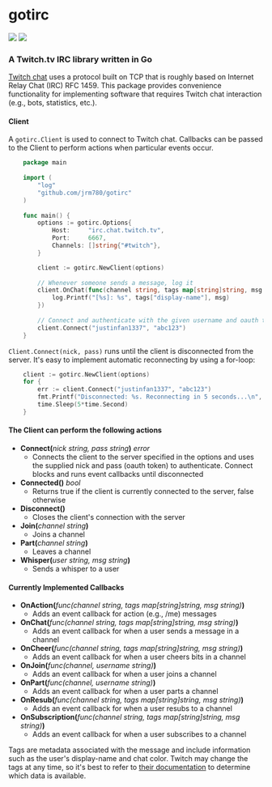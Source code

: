 # gotirc
![](https://travis-ci.org/jrm780/gotirc.svg?branch=master) [![](https://coveralls.io/repos/github/jrm780/gotirc/badge.svg?branch=master)](https://coveralls.io/github/jrm780/gotirc?branch=master)

### A Twitch.tv IRC library written in Go

[Twitch chat](https://dev.twitch.tv/docs/irc) uses a protocol built on TCP that is roughly based on Internet Relay Chat (IRC) RFC 1459. This package provides convenience functionality for implementing software that requires Twitch chat interaction (e.g., bots, statistics, etc.).

#### Client
A `gotirc.Client` is used to connect to Twitch chat. Callbacks can be passed to the Client to perform actions when particular events occur.

```go
    package main
    
    import (
        "log"
        "github.com/jrm780/gotirc"
    )
    
    func main() {
        options := gotirc.Options{
            Host:     "irc.chat.twitch.tv",
            Port:     6667,
            Channels: []string{"#twitch"},
        }

        client := gotirc.NewClient(options)
        
        // Whenever someone sends a message, log it
        client.OnChat(func(channel string, tags map[string]string, msg string) {
            log.Printf("[%s]: %s", tags["display-name"], msg)
        })
        
        // Connect and authenticate with the given username and oauth token
        client.Connect("justinfan1337", "abc123")
    }
```

`Client.Connect(nick, pass)` runs until the client is disconnected from the server. It's easy to implement automatic reconnecting by using a for-loop:

```go
    client := gotirc.NewClient(options)
    for {
        err := client.Connect("justinfan1337", "abc123")
        fmt.Printf("Disconnected: %s. Reconnecting in 5 seconds...\n", err)
        time.Sleep(5*time.Second)
    }
```

#### The Client can perform the following actions
* **Connect(**_nick string, pass string_**)** _error_
  * Connects the client to the server specified in the options and uses the supplied nick and pass (oauth token) to authenticate. Connect blocks and runs event callbacks until disconnected
* **Connected()** _bool_
  * Returns true if the client is currently connected to the server, false otherwise
* **Disconnect()**
  * Closes the client's connection with the server
* **Join(**_channel string_**)**
  * Joins a channel
* **Part(**_channel string_**)**
  * Leaves a channel
* **Whisper(**_user string, msg string_**)**
  * Sends a whisper to a user

#### Currently Implemented Callbacks
* **OnAction(**_func(channel string, tags map[string]string, msg string)_**)**
  * Adds an event callback for action (e.g., /me) messages
* **OnChat(**_func(channel string, tags map[string]string, msg string)_**)**
  * Adds an event callback for when a user sends a message in a channel
* **OnCheer(**_func(channel string, tags map[string]string, msg string)_**)**
  * Adds an event callback for when a user cheers bits in a channel
* **OnJoin(**_func(channel, username string)_**)**
  * Adds an event callback for when a user joins a channel
* **OnPart(**_func(channel, username string)_**)**
  * Adds an event callback for when a user parts a channel
* **OnResub(**_func(channel string, tags map[string]string, msg string)_**)**
  * Adds an event callback for when a user resubs to a channel
* **OnSubscription(**_func(channel string, tags map[string]string, msg string)_**)**
  * Adds an event callback for when a user subscribes to a channel
  
Tags are metadata associated with the message and include information such as the user's display-name and chat color. Twitch may change the tags at any time, so it's best to refer to [their documentation](https://dev.twitch.tv/docs/irc#privmsg-twitch-tags) to determine which data is available.
